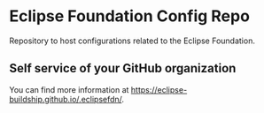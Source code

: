 # Eclipse Foundation Config Repo

Repository to host configurations related to the Eclipse Foundation.

## Self service of your GitHub organization

You can find more information at <https://eclipse-buildship.github.io/.eclipsefdn/>.
